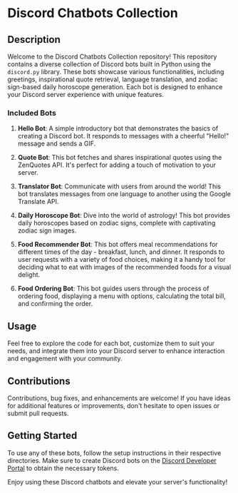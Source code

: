 # Discord Chatbots Collection

## Description

Welcome to the Discord Chatbots Collection repository! This repository contains a diverse collection of Discord bots
built in Python using the `discord.py` library. These bots showcase various functionalities, including greetings,
inspirational quote retrieval, language translation, and zodiac sign-based daily horoscope generation. Each bot is
designed to enhance your Discord server experience with unique features.

### Included Bots

1. **Hello Bot**: A simple introductory bot that demonstrates the basics of creating a Discord bot. It responds to
   messages with a cheerful "Hello!" message and sends a GIF.

2. **Quote Bot**: This bot fetches and shares inspirational quotes using the ZenQuotes API. It's perfect
   for adding a touch of motivation to your server.

3. **Translator Bot**: Communicate with users from around the world! This bot translates messages from one language to
   another using the Google Translate API.

4. **Daily Horoscope Bot**: Dive into the world of astrology! This bot provides daily horoscopes based on zodiac signs,
   complete with captivating zodiac sign images.

5. **Food Recommender Bot**: This bot offers meal recommendations for different times of the day - breakfast, lunch, and
   dinner. It responds to user requests with a variety of food choices, making it a handy tool for deciding what to eat
   with images of the recommended foods for a visual delight.

6. **Food Ordering Bot**: This bot guides users through the process of ordering food, displaying a menu with options,
   calculating the total bill, and confirming the order.

## Usage

Feel free to explore the code for each bot, customize them to suit your needs, and integrate them into your Discord
server to enhance interaction and engagement with your community.

## Contributions

Contributions, bug fixes, and enhancements are welcome! If you have ideas for additional features or improvements, don't
hesitate to open issues or submit pull requests.

## Getting Started

To use any of these bots, follow the setup instructions in their respective directories. Make sure to create Discord
bots on the [Discord Developer Portal](https://discord.com/developers/applications) to obtain the necessary tokens.

Enjoy using these Discord chatbots and elevate your server's functionality!